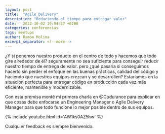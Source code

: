 ```yaml
---
layout: post
title:  "Agile Delivery"
description: "Reduciendo el tiempo para entregar valor"
date:   2022-10-02 19:04:37 +0200
categories: conferencias
tags: meetups
author: Ramón Molina
excerpt_separator: <!--more-->
---
```

¿Y si ponemos nuestro producto en el centro de todo y hacemos que todo gire alrededor de él? 
seguramente no sea suficiente para conseguir reducir nuestro tiempo de entrega de valor. 
pero ¿qué pasaría si conseguimos hacerlo sin perder el enfoque en las buenas prácticas, calidad del código y haciendo que nuestros equipos crezcan y se desarrollen? 
Estaríamos en la situación perfecta para entregar código en producción cada vez más eficiente, mantenible y modernizable.

Con esta premisa monté mi primera charla en @Codurance para explicar en que cosas debe enfocarse un Engineering Manager o Agile Delivery Manager para que todo funcione
lo mejor posible dentro de sus equipos.

<!--more-->
{% include youtube.html id='AW1ks0AZ5hw' %}

Cualquier feedback es siempre bienvenido.